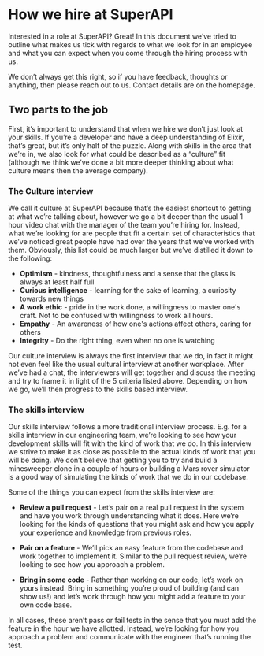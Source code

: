 # How we hire at SuperAPI

Interested in a role at SuperAPI? Great! In this document we’ve tried to outline what makes us tick with regards to what we look for in an employee and what you can expect when you come through the hiring process with us.

We don’t always get this right, so if you have feedback, thoughts or anything, then please reach out to us. Contact details are on the homepage.

## Two parts to the job

First, it’s important to understand that when we hire we don’t just look at your skills. If you’re a developer and have a deep understanding of Elixir, that’s great, but it’s only half of the puzzle. Along with skills in the area that we’re in, we also look for what could be described as a “culture” fit (although we think we’ve done a bit more deeper thinking about what culture means then the average company).

### The Culture interview

We call it culture at SuperAPI because that’s the easiest shortcut to getting at what we’re talking about, however we go a bit deeper than the usual 1 hour video chat with the manager of the team you’re hiring for. Instead, what we’re looking for are people that fit a certain set of characteristics that we’ve noticed great people have had over the years that we’ve worked with them. Obviously, this list could be much larger but we’ve distilled it down to the following:

- **Optimism** - kindness, thoughtfulness and a sense that the glass is always at least half full
- **Curious intelligence** - learning for the sake of learning, a curiosity towards new things
- **A work ethic** - pride in the work done, a willingness to master one's craft. Not to be confused with willingness to work all hours.
- **Empathy** - An awareness of how one's actions affect others, caring for others
- **Integrity** - Do the right thing, even when no one is watching

Our culture interview is always the first interview that we do, in fact it might not even feel like the usual cultural interview at another workplace. After we’ve had a chat, the interviewers will get together and discuss the meeting and try to frame it in light of the 5 criteria listed above. Depending on how we go, we’ll then progress to the skills based interview.

### The skills interview

Our skills interview follows a more traditional interview process. E.g. for a skills interview in our engineering team, we’re looking to see how your development skills will fit with the kind of work that we do. In this interview we strive to make it as close as possible to the actual kinds of work that you will be doing. We don’t believe that getting you to try and build a minesweeper clone in a couple of hours or building a Mars rover simulator is a good way of simulating the kinds of work that we do in our codebase.

Some of the things you can expect from the skills interview are:

- **Review a pull request** - Let’s pair on a real pull request in the system and have you work through understanding what it does. Here we’re looking for the kinds of questions that you might ask and how you apply your experience and knowledge from previous roles.

- **Pair on a feature** - We’ll pick an easy feature from the codebase and work together to implement it. Similar to the pull request review, we’re looking to see how you approach a problem.

- **Bring in some code** - Rather than working on our code, let’s work on yours instead. Bring in something you’re proud of building (and can show us!) and let’s work through how you might add a feature to your own code base.

In all cases, these aren’t pass or fail tests in the sense that you must add the feature in the hour we have allotted. Instead, we’re looking for how you approach a problem and communicate with the engineer that’s running the test.

